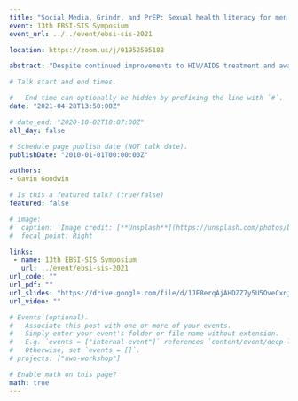 ```yaml
---
title: "Social Media, Grindr, and PrEP: Sexual health literacy for men who have sex with men in the Internet age"
event: 13th EBSI-SIS Symposium
event_url: ../../event/ebsi-sis-2021

location: https://zoom.us/j/91952595188

abstract: "Despite continued improvements to HIV/AIDS treatment and awareness, HIV transmission rates remain high among men who have sex with men (MSM). Online consumer health information targeting high-risk MSM through social media and geosocial networking (GSN) apps have shown to be successful HIV intervention strategies. This oral presentation will present the findings of a review article due for publication in the Journal of Consumer Health on the Internet, which addresses (1) the efficacy and acceptance of delivering consumer health information about pre-exposure prophylaxis (PrEP) and HIV prevention through GSN apps, (2) the impact of online and social media communities in the discussion and delivery of information about PrEP and HIV interventions, and (3) on-going and possible future research and the role of information professionals. The outcomes of this review offer useful guidance for consumer health professionals and addresses fields such as librarianship, knowledge management, and human-computer interaction."

# Talk start and end times.

#   End time can optionally be hidden by prefixing the line with `#`.
date: "2021-04-28T13:50:00Z"

# date_end: "2020-10-02T10:07:00Z"
all_day: false

# Schedule page publish date (NOT talk date).
publishDate: "2010-01-01T00:00:00Z"

authors:
- Gavin Goodwin

# Is this a featured talk? (true/false)
featured: false

# image:
#  caption: 'Image credit: [**Unsplash**](https://unsplash.com/photos/bzdhc5b3Bxs)'
#  focal_point: Right

links:
 - name: 13th EBSI-SIS Symposium
   url: ../event/ebsi-sis-2021
url_code: ""
url_pdf: ""
url_slides: "https://drive.google.com/file/d/1JE8erqAjAHDZZ7y5U5OveCxnjsAtEO8L/view?usp=sharing"
url_video: ""

# Events (optional).
#   Associate this post with one or more of your events.
#   Simply enter your event's folder or file name without extension.
#   E.g. `events = ["internal-event"]` references `content/event/deep-learning/index.md`.
#   Otherwise, set `events = []`.
# projects: ["uwo-workshop"]

# Enable math on this page?
math: true
---
```


